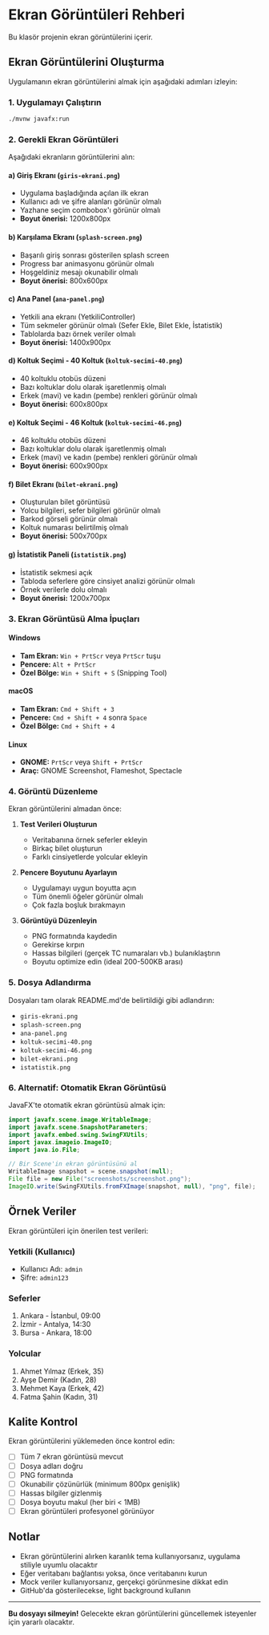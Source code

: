 # Ekran Görüntüleri Rehberi

Bu klasör projenin ekran görüntülerini içerir.

## Ekran Görüntülerini Oluşturma

Uygulamanın ekran görüntülerini almak için aşağıdaki adımları izleyin:

### 1. Uygulamayı Çalıştırın

```bash
./mvnw javafx:run
```

### 2. Gerekli Ekran Görüntüleri

Aşağıdaki ekranların görüntülerini alın:

#### a) Giriş Ekranı (`giris-ekrani.png`)
- Uygulama başladığında açılan ilk ekran
- Kullanıcı adı ve şifre alanları görünür olmalı
- Yazhane seçim combobox'ı görünür olmalı
- **Boyut önerisi:** 1200x800px

#### b) Karşılama Ekranı (`splash-screen.png`)
- Başarılı giriş sonrası gösterilen splash screen
- Progress bar animasyonu görünür olmalı
- Hoşgeldiniz mesajı okunabilir olmalı
- **Boyut önerisi:** 800x600px

#### c) Ana Panel (`ana-panel.png`)
- Yetkili ana ekranı (YetkiliController)
- Tüm sekmeler görünür olmalı (Sefer Ekle, Bilet Ekle, İstatistik)
- Tablolarda bazı örnek veriler olmalı
- **Boyut önerisi:** 1400x900px

#### d) Koltuk Seçimi - 40 Koltuk (`koltuk-secimi-40.png`)
- 40 koltuklu otobüs düzeni
- Bazı koltuklar dolu olarak işaretlenmiş olmalı
- Erkek (mavi) ve kadın (pembe) renkleri görünür olmalı
- **Boyut önerisi:** 600x800px

#### e) Koltuk Seçimi - 46 Koltuk (`koltuk-secimi-46.png`)
- 46 koltuklu otobüs düzeni
- Bazı koltuklar dolu olarak işaretlenmiş olmalı
- Erkek (mavi) ve kadın (pembe) renkleri görünür olmalı
- **Boyut önerisi:** 600x900px

#### f) Bilet Ekranı (`bilet-ekrani.png`)
- Oluşturulan bilet görüntüsü
- Yolcu bilgileri, sefer bilgileri görünür olmalı
- Barkod görseli görünür olmalı
- Koltuk numarası belirtilmiş olmalı
- **Boyut önerisi:** 500x700px

#### g) İstatistik Paneli (`istatistik.png`)
- İstatistik sekmesi açık
- Tabloda seferlere göre cinsiyet analizi görünür olmalı
- Örnek verilerle dolu olmalı
- **Boyut önerisi:** 1200x700px

### 3. Ekran Görüntüsü Alma İpuçları

#### Windows
- **Tam Ekran:** `Win + PrtScr` veya `PrtScr` tuşu
- **Pencere:** `Alt + PrtScr`
- **Özel Bölge:** `Win + Shift + S` (Snipping Tool)

#### macOS
- **Tam Ekran:** `Cmd + Shift + 3`
- **Pencere:** `Cmd + Shift + 4` sonra `Space`
- **Özel Bölge:** `Cmd + Shift + 4`

#### Linux
- **GNOME:** `PrtScr` veya `Shift + PrtScr`
- **Araç:** GNOME Screenshot, Flameshot, Spectacle

### 4. Görüntü Düzenleme

Ekran görüntülerini almadan önce:

1. **Test Verileri Oluşturun**
   - Veritabanına örnek seferler ekleyin
   - Birkaç bilet oluşturun
   - Farklı cinsiyetlerde yolcular ekleyin

2. **Pencere Boyutunu Ayarlayın**
   - Uygulamayı uygun boyutta açın
   - Tüm önemli öğeler görünür olmalı
   - Çok fazla boşluk bırakmayın

3. **Görüntüyü Düzenleyin**
   - PNG formatında kaydedin
   - Gerekirse kırpın
   - Hassas bilgileri (gerçek TC numaraları vb.) bulanıklaştırın
   - Boyutu optimize edin (ideal 200-500KB arası)

### 5. Dosya Adlandırma

Dosyaları tam olarak README.md'de belirtildiği gibi adlandırın:
- `giris-ekrani.png`
- `splash-screen.png`
- `ana-panel.png`
- `koltuk-secimi-40.png`
- `koltuk-secimi-46.png`
- `bilet-ekrani.png`
- `istatistik.png`

### 6. Alternatif: Otomatik Ekran Görüntüsü

JavaFX'te otomatik ekran görüntüsü almak için:

```java
import javafx.scene.image.WritableImage;
import javafx.scene.SnapshotParameters;
import javafx.embed.swing.SwingFXUtils;
import javax.imageio.ImageIO;
import java.io.File;

// Bir Scene'in ekran görüntüsünü al
WritableImage snapshot = scene.snapshot(null);
File file = new File("screenshots/screenshot.png");
ImageIO.write(SwingFXUtils.fromFXImage(snapshot, null), "png", file);
```

## Örnek Veriler

Ekran görüntüleri için önerilen test verileri:

### Yetkili (Kullanıcı)
- Kullanıcı Adı: `admin`
- Şifre: `admin123`

### Seferler
1. Ankara - İstanbul, 09:00
2. İzmir - Antalya, 14:30
3. Bursa - Ankara, 18:00

### Yolcular
1. Ahmet Yılmaz (Erkek, 35)
2. Ayşe Demir (Kadın, 28)
3. Mehmet Kaya (Erkek, 42)
4. Fatma Şahin (Kadın, 31)

## Kalite Kontrol

Ekran görüntülerini yüklemeden önce kontrol edin:

- [ ] Tüm 7 ekran görüntüsü mevcut
- [ ] Dosya adları doğru
- [ ] PNG formatında
- [ ] Okunabilir çözünürlük (minimum 800px genişlik)
- [ ] Hassas bilgiler gizlenmiş
- [ ] Dosya boyutu makul (her biri < 1MB)
- [ ] Ekran görüntüleri profesyonel görünüyor

## Notlar

- Ekran görüntülerini alırken karanlık tema kullanıyorsanız, uygulama stiliyle uyumlu olacaktır
- Eğer veritabanı bağlantısı yoksa, önce veritabanını kurun
- Mock veriler kullanıyorsanız, gerçekçi görünmesine dikkat edin
- GitHub'da gösterilecekse, light background kullanın

---

**Bu dosyayı silmeyin!** Gelecekte ekran görüntülerini güncellemek isteyenler için yararlı olacaktır.
